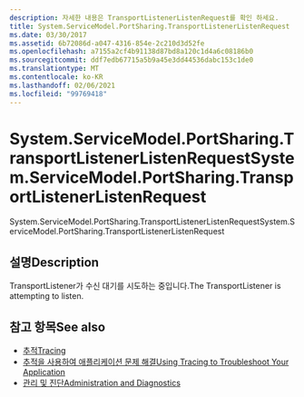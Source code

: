 ```yaml
---
description: 자세한 내용은 TransportListenerListenRequest를 확인 하세요.
title: System.ServiceModel.PortSharing.TransportListenerListenRequest
ms.date: 03/30/2017
ms.assetid: 6b72086d-a047-4316-854e-2c210d3d52fe
ms.openlocfilehash: a7155a2cf4b91138d87bd8a120c1d4a6c08186b0
ms.sourcegitcommit: ddf7edb67715a5b9a45e3dd44536dabc153c1de0
ms.translationtype: MT
ms.contentlocale: ko-KR
ms.lasthandoff: 02/06/2021
ms.locfileid: "99769418"
---
```

# <a name="systemservicemodelportsharingtransportlistenerlistenrequest"></a><span data-ttu-id="fd9b1-103">System.ServiceModel.PortSharing.TransportListenerListenRequest</span><span class="sxs-lookup"><span data-stu-id="fd9b1-103">System.ServiceModel.PortSharing.TransportListenerListenRequest</span></span>

<span data-ttu-id="fd9b1-104">System.ServiceModel.PortSharing.TransportListenerListenRequest</span><span class="sxs-lookup"><span data-stu-id="fd9b1-104">System.ServiceModel.PortSharing.TransportListenerListenRequest</span></span>  
  
## <a name="description"></a><span data-ttu-id="fd9b1-105">설명</span><span class="sxs-lookup"><span data-stu-id="fd9b1-105">Description</span></span>  

 <span data-ttu-id="fd9b1-106">TransportListener가 수신 대기를 시도하는 중입니다.</span><span class="sxs-lookup"><span data-stu-id="fd9b1-106">The TransportListener is attempting to listen.</span></span>  
  
## <a name="see-also"></a><span data-ttu-id="fd9b1-107">참고 항목</span><span class="sxs-lookup"><span data-stu-id="fd9b1-107">See also</span></span>

- [<span data-ttu-id="fd9b1-108">추적</span><span class="sxs-lookup"><span data-stu-id="fd9b1-108">Tracing</span></span>](index.md)
- [<span data-ttu-id="fd9b1-109">추적을 사용하여 애플리케이션 문제 해결</span><span class="sxs-lookup"><span data-stu-id="fd9b1-109">Using Tracing to Troubleshoot Your Application</span></span>](using-tracing-to-troubleshoot-your-application.md)
- [<span data-ttu-id="fd9b1-110">관리 및 진단</span><span class="sxs-lookup"><span data-stu-id="fd9b1-110">Administration and Diagnostics</span></span>](../index.md)

